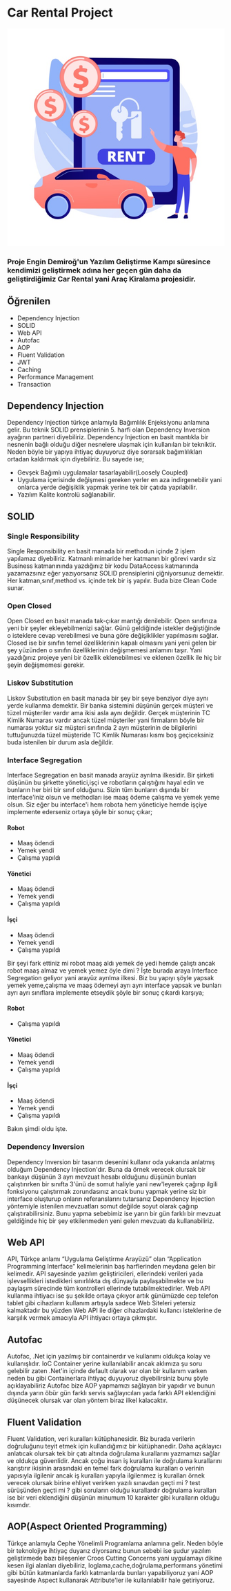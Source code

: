 # Car Rental Project
![](images/rentalcar.jpg)
### Proje Engin Demiroğ'un Yazılım Geliştirme Kampı süresince kendimizi geliştirmek adına her geçen gün daha da geliştirdiğimiz Car Rental yani Araç Kiralama projesidir.
## Öğrenilen
<ul>
<li>Dependency Injection</li>
<li>SOLID</li>
<li>Web API</li>
<li>Autofac</li>
<li>AOP</li>
<li>Fluent Validation</li>
<li>JWT</li>
<li>Caching</li>
<li>Performance Management</li>
<li>Transaction</li>  
</ul>

## Dependency Injection
Dependency Injection türkçe anlamıyla Bağımlılık Enjeksiyonu anlamına gelir. Bu teknik SOLID prensiplerinin 5. harfi olan Dependency Inversion ayağının partneri diyebiliriz. Dependency Injection en basit mantıkla bir nesnenin bağlı olduğu diğer nesnelere ulaşmak için kullanılan bir tekniktir. Neden böyle bir yapıya ihtiyaç duyuyoruz diye sorarsak bağımlılıkları ortadan kaldırmak için diyebiliriz. Bu sayede ise;
<ul>
<li>Gevşek Bağımlı uygulamalar tasarlayabilir(Loosely Coupled)</li>
<li>Uygulama içerisinde değişmesi gereken yerler en aza indirgenebilir yani onlarca yerde değişiklik yapmak yerine tek bir çatıda yapılabilir.</li>
<li>Yazılım Kalite kontrolü sağlanabilir.</li>
</ul>

## SOLID
### Single Responsibility
Single Responsibility en basit manada bir methodun içinde 2 işlem yapılamaz diyebiliriz. Katmanlı mimaride her katmanın bir görevi vardır siz Business katmanınında yazdığınız bir kodu DataAccess katmanında yazamazsınız eğer  yazıyorsanız SOLID prensiplerini çiğniyorsunuz demektir. Her katman,sınıf,method vs. içinde tek bir iş yapılır. Buda bize Clean Code sunar.

### Open Closed
Open Closed en basit manada tak-çıkar mantığı denilebilir. Open sınıfınıza yeni bir şeyler ekleyebilmenizi sağlar. Günü geldiğinde istekler değiştiğinde o isteklere cevap verebilmesi ve buna göre değişiklikler yapılmasını sağlar. Closed ise bir sınıfın temel özelliklerinin kapalı olmasını  yani yeni gelen bir şey yüzünden o sınıfın özelliklerinin değişmemesi anlamını taşır. Yani yazdığınız projeye yeni bir özellik eklenebilmesi ve eklenen özellik ile hiç bir şeyin değişmemesi gerekir.

### Liskov Substitution
Liskov Substitution en basit manada bir şey bir şeye benziyor diye aynı yerde kullanma demektir. Bir banka sistemini düşünün gerçek müşteri ve tüzel müşteriler vardır ama ikisi asla aynı değildir. Gerçek müşterinin TC Kimlik Numarası vardır ancak tüzel müşteriler yani firmaların böyle bir numarası yoktur siz müşteri sınıfında 2 ayrı müşterinin de bilgilerini tuttuğunuzda tüzel müşteride TC Kimlik Numarası kısmı boş geçiceksiniz buda istenilen bir durum asla değildir.

### Interface Segregation
Interface Segregation en basit manada arayüz ayrılma ilkesidir. Bir şirketi düşünün bu şirkette yönetici,işçi ve robotların çalıştığını hayal edin ve bunların her biri bir sınıf olduğunu. Sizin tüm bunların dışında bir interface'iniz olsun ve methodları ise maaş ödeme çalışma ve yemek yeme olsun. Siz eğer bu interface'i hem robota hem yöneticiye hemde işçiye implemente ederseniz ortaya şöyle bir sonuç çıkar;
#### Robot
<ul>
<li>Maaş ödendi</li>
<li>Yemek yendi</li>
<li>Çalışma yapıldı</li>
</ul>

#### Yönetici
<ul>
<li>Maaş ödendi</li>
<li>Yemek yendi</li>
<li>Çalışma yapıldı</li>
</ul>

#### İşçi
<ul>
<li>Maaş ödendi</li>
<li>Yemek yendi</li>
<li>Çalışma yapıldı</li>
</ul>

Bir şeyi fark ettiniz mi robot maaş aldı yemek de yedi hemde çalıştı ancak robot maaş almaz ve yemek yemez öyle dimi ? İşte burada araya Interface Segregation geliyor yani arayüz ayrılma ilkesi. Biz bu yapıyı şöyle yapsak yemek yeme,çalışma ve maaş ödemeyi ayrı ayrı interface yapsak ve bunları ayrı ayrı sınıflara implemente etseydik şöyle bir sonuç çıkardı karşıya;
#### Robot
<ul>
<li>Çalışma yapıldı</li>
</ul>

#### Yönetici
<ul>
<li>Maaş ödendi</li>
<li>Yemek yendi</li>
<li>Çalışma yapıldı</li>
</ul>

#### İşçi
<ul>
<li>Maaş ödendi</li>
<li>Yemek yendi</li>
<li>Çalışma yapıldı</li>
</ul>

Bakın şimdi oldu işte.

### Dependency Inversion
Dependency Inversion bir tasarım desenini kullanır oda yukarıda anlatmış olduğum Dependency Injection'dır. Buna da örnek verecek olursak bir bankayı düşünün 3 ayrı mevzuat hesabı olduğunu düşünün bunları çalıştırırken bir sınıfta 3'ünü de somut haliyle yani new'leyerek çağırıp ilgili fonksiyonu çalıştırmak zorundasınız ancak bunu yapmak yerine siz bir interface oluşturup onların referanslarını tutarsanız Dependency Injection yöntemiyle istenilen mevzuatları somut değilde soyut olarak çağırıp çalıştırabilirsiniz. Bunu yapma sebebimiz ise yarın bir gün farklı bir mevzuat geldiğinde hiç bir şey etkilenmeden yeni gelen mevzuatı da kullanabiliriz.

## Web API
API, Türkçe anlamı “Uygulama Geliştirme Arayüzü” olan “Application Programming Interface” kelimelerinin baş harflerinden meydana gelen bir kelimedir. API sayesinde yazılım geliştiricileri, ellerindeki verileri yada işlevsellikleri istedikleri sınırlılıkta dış dünyayla paylaşabilmekte ve bu paylaşım sürecinde tüm kontrolleri ellerinde tutabilmektedirler.
Web API kullanma ihtiyacı ise şu şekilde ortaya çıkıyor artık günümüzde cep telefon tablet gibi cihazların kullanım artışıyla sadece Web Siteleri yetersiz kalmaktadır bu yüzden Web API ile diğer cihazlardaki kullancı isteklerine de karşılık vermek amacıyla API ihtiyacı ortaya çıkmıştır.

## Autofac
Autofac, .Net için yazılmış bir containerdır ve kullanımı oldukça kolay ve kullanışlıdır. IoC Container yerine kullanılabilir ancak aklımıza şu soru gelebilir zaten .Net'in içinde default olarak var olan bir kullanım varken neden bu gibi Containerlara ihtiyaç duyuyoruz diyebilirsiniz bunu şöyle açıklayabiliriz Autofac bize AOP yapmamızı sağlayan bir yapıdır ve bunun dışında yarın öbür gün farklı servis sağlayıcıları yada farklı API eklendiğini düşünecek olursak var olan yöntem biraz ilkel kalacaktır.

## Fluent Validation
Fluent Validation, veri kuralları kütüphanesidir. Biz burada verilerin doğruluğunu teyit etmek için kullandığımız bir kütüphanedir. Daha açıklayıcı anlatıcak olursak tek bir çatı altında doğrulama kurallarını yazmamızı sağlar ve oldukça güvenlidir. Ancak çoğu insan iş kuralları ile doğrulama kurallarını karıştırır ikisinin arasındaki en temel fark doğrulama kuralları o verinin yapısıyla ilgilenir ancak iş kuralları yapıyla ilgilenmez iş kuralları örnek verecek olursak birine ehliyet verirken yazılı sınavdan geçti mi ? test sürüşünden geçti mi ? gibi soruların olduğu kurallardır doğrulama kuralları ise bir veri eklendiğini düşünün minumum 10 karakter gibi kuralların olduğu kısımdır.

## AOP(Aspect Oriented Programming)
Türkçe anlamıyla Cephe Yönelimli Programlama anlamına gelir. Neden böyle bir teknolojiye ihtiyaç duyarız diyorsanız bunun sebebi ise şudur yazılım geliştirmede bazı bileşenler Croos Cutting Concerns yani uygulamayı dikine kesen ilgi alanları diyebiliriz, loglama,cache,doğrulama,performans yönetimi gibi bütün katmanlarda farklı katmanlarda bunları yapabiliyoruz yani AOP sayesinde Aspect kullanarak Attribute'ler ile kullanılabilir hale getiriyoruz.

